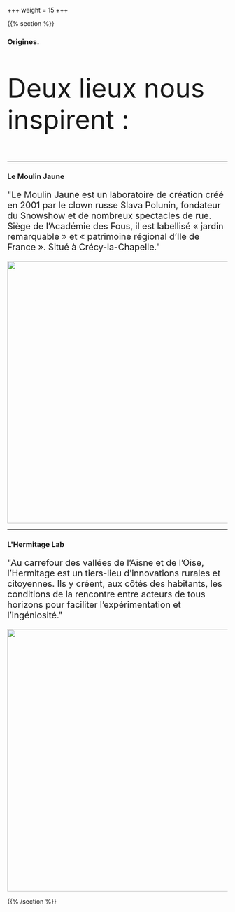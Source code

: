 +++
weight = 15
+++

{{% section %}}

### Origines.
<p " style="font-size:60px;">Deux lieux nous inspirent :</p> 

---

### Le Moulin Jaune

<p style="font-size:20px;">"Le Moulin Jaune est un laboratoire de création créé en 2001 par le clown russe Slava Polunin, fondateur du Snowshow et de nombreux spectacles de rue. Siège de l’Académie des Fous, il est labellisé « jardin remarquable » et « patrimoine régional d’Ile de France ». Situé à Crécy-la-Chapelle."</p>

<a href="https://www.youtube.com/watch?v=bPSTFvgmVFA&feature=youtu.be" target=_blank>
<img src="/images/moulinjaune/moulinjaune.jpeg" alt="" width="600" height="auto">
</a>


---

### L'Hermitage Lab

<p style="font-size:20px;">"Au carrefour des vallées de l’Aisne et de l’Oise, l’Hermitage est
un tiers-lieu d’innovations rurales et citoyennes.
Ils y créent, aux côtés des habitants, les conditions de la rencontre entre acteurs de tous horizons pour faciliter l’expérimentation et l’ingéniosité."</p>

<a href="https://www.youtube.com/watch?v=Rd1xTx78Vx8&feature=youtu.be" target=_blank>
<img src="/images/lhermitage/lhermitagelab2.jpg" alt="" width="600" height="auto">
</a>



{{% /section %}}

